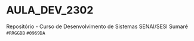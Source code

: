 # AULA_DEV_2302

Repositório - Curso de Desenvolvimento de Sistemas SENAI/SESI Sumaré
`#RRGGBB`	`#0969DA`
